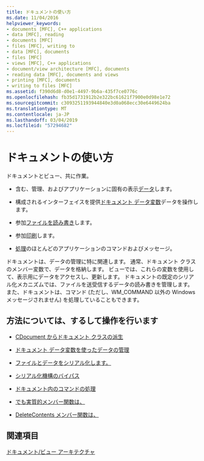 ```yaml
---
title: ドキュメントの使い方
ms.date: 11/04/2016
helpviewer_keywords:
- documents [MFC], C++ applications
- data [MFC], reading
- documents [MFC]
- files [MFC], writing to
- data [MFC], documents
- files [MFC]
- views [MFC], C++ applications
- document/view architecture [MFC], documents
- reading data [MFC], documents and views
- printing [MFC], documents
- writing to files [MFC]
ms.assetid: f390d6d8-d0e1-4497-9b6a-435f7ce0776c
ms.openlocfilehash: fb35d1731912b2e322bc61621f7900e0d98e1e72
ms.sourcegitcommit: c3093251193944840e3d0a068ecc30e6449624ba
ms.translationtype: MT
ms.contentlocale: ja-JP
ms.lasthandoff: 03/04/2019
ms.locfileid: "57294682"
---
```

# <a name="using-documents"></a>ドキュメントの使い方

ドキュメントとビュー、共に作業。

- 含む、管理、およびアプリケーションに固有の表示[データ](../mfc/managing-data-with-document-data-variables.md)します。

- 構成されるインターフェイスを提供[ドキュメント データ変数](../mfc/managing-data-with-document-data-variables.md)データを操作します。

- 参加[ファイルを読み書き](../mfc/serializing-data-to-and-from-files.md)します。

- 参加[印刷](../mfc/role-of-the-view-in-printing.md)します。

- [処理](../mfc/handling-commands-in-the-document.md)のほとんどのアプリケーションのコマンドおよびメッセージ。

ドキュメントは、データの管理に特に関連します。 通常、ドキュメント クラスのメンバー変数で、データを格納します。 ビューでは、これらの変数を使用して、表示用にデータをアクセスし、更新します。 ドキュメントの既定のシリアル化メカニズムでは、ファイルを送受信するデータの読み書きを管理します。 また、ドキュメントは、コマンド (ただし、WM_COMMAND 以外の Windows メッセージされません) を処理していることもできます。

## <a name="what-do-you-want-to-know-more-about"></a>方法については、するして操作を行います

- [CDocument からドキュメント クラスの派生](../mfc/deriving-a-document-class-from-cdocument.md)

- [ドキュメント データ変数を使ったデータの管理](../mfc/managing-data-with-document-data-variables.md)

- [ファイルとデータをシリアル化します。](../mfc/serializing-data-to-and-from-files.md)

- [シリアル化機構のバイパス](../mfc/bypassing-the-serialization-mechanism.md)

- [ドキュメント内のコマンドの処理](../mfc/handling-commands-in-the-document.md)

- [でも実質的メンバー関数は、](../mfc/reference/cdocument-class.md#onnewdocument)

- [DeleteContents メンバー関数は、](../mfc/reference/cdocument-class.md#deletecontents)

## <a name="see-also"></a>関連項目

[ドキュメント/ビュー アーキテクチャ](../mfc/document-view-architecture.md)
